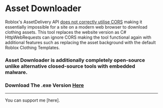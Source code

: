 # Asset Downloader
Roblox's AssetDelivery API [does not correctly utilise CORS](https://devforum.roblox.com/t/cors-error-on-users-api/1614679) making it essentially impossible for a site on a modern web browser to download clothing assets. This tool replaces the website version as C# HttpWebRequests can ignore CORS making the tool functional again with additional features such as replacing the asset background with the default Roblox Clothing Templates.
### Asset Downloader is additionally completely open-source unlike alternative closed-source tools with embedded malware.
### Download The .exe Version [Here](https://github.com/DevRayro/RayroAssetDownloader/releases/tag/v1.0.0)

<hr>

You can support me [here].
